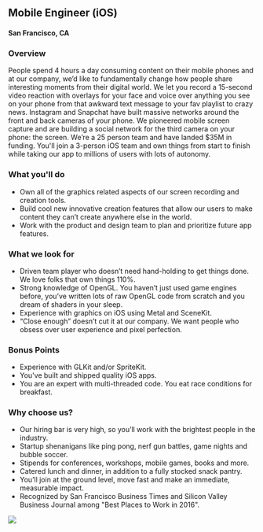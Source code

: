 ## Mobile Engineer (iOS) 
#### San Francisco, CA

### Overview
People spend 4 hours a day consuming content on their mobile phones and at our company, we’d like to fundamentally change how people share interesting moments from their digital world. We let you record a 15-second video reaction with overlays for your face and voice over anything you see on your phone from that awkward text message to your fav playlist to crazy news. Instagram and Snapchat have built massive networks around the front and back cameras of your phone. We pioneered mobile screen capture and are building a social network for the third camera on your phone: the screen. We’re a 25 person team and have landed $35M in funding.
You'll join a 3-person iOS team and own things from start to finish while taking our app to millions of users with lots of autonomy.

### What you'll do
+ Own all of the graphics related aspects of our screen recording and creation tools.
+ Build cool new innovative creation features that allow our users to make content they can’t create anywhere else in the world.
+ Work with the product and design team to plan and prioritize future app features.

### What we look for
+ Driven team player who doesn’t need hand-holding to get things done. We love folks that own things 110%.
+ Strong knowledge of OpenGL. You haven’t just used game engines before, you’ve written lots of raw OpenGL code from scratch and you dream of shaders in your sleep.
+ Experience with graphics on iOS using Metal and SceneKit.
+ “Close enough” doesn’t cut it at our company. We want people who obsess over user experience and pixel perfection.

### Bonus Points
+ Experience with GLKit and/or SpriteKit.
+ You've built and shipped quality iOS apps.
+ You are an expert with multi-threaded code. You eat race conditions for breakfast.

### Why choose us?
+ Our hiring bar is very high, so you’ll work with the brightest people in the industry.
+ Startup shenanigans like ping pong, nerf gun battles, game nights and bubble soccer.
+ Stipends for conferences, workshops, mobile games, books and more.
+ Catered lunch and dinner, in addition to a fully stocked snack pantry.
+ You’ll join at the ground level, move fast and make an immediate, measurable impact.
+ Recognized by San Francisco Business Times and Silicon Valley Business Journal among "Best Places to Work in 2016".


[<img src="https://dabuttonfactory.com/button.png?t=Apply&f=Calibri-Bold&ts=24&tc=fff&tshs=1&tshc=000&hp=20&vp=8&c=5&bgt=gradient&bgc=3d85c6&ebgc=073763">](https://localhost:3000/users/auth/github?job_id=s2fty29yza-mobile-engineer-ios/)
